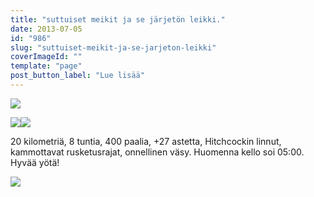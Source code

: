 ```yaml
---
title: "suttuiset meikit ja se järjetön leikki."
date: 2013-07-05
id: "986"
slug: "suttuiset-meikit-ja-se-jarjeton-leikki"
coverImageId: ""
template: "page"
post_button_label: "Lue lisää"
---
```


[![](/images/2013-07-05-317.png)](http://2.bp.blogspot.com/-wLIGhnL8bW0/UdciYptENqI/AAAAAAAAGLw/HcQv6LJ6O48/s1600/2013-07-05-317.png)

[![](/images/2013-07-05-327.png)](http://3.bp.blogspot.com/-lRNf0WOG1PU/UdciY4U25iI/AAAAAAAAGMA/akUhEVg3Eog/s1600/2013-07-05-327.png)[![](/images/2013-07-05-329.png)](http://2.bp.blogspot.com/-LUFG99goULo/UdciYxKdm8I/AAAAAAAAGME/GV74iTNJ6d4/s1600/2013-07-05-329.png)

20 kilometriä, 8 tuntia, 400 paalia, +27 astetta, Hitchcockin linnut, kammottavat rusketusrajat, onnellinen väsy. Huomenna kello soi 05:00. Hyvää yötä!

[![](/images/ak.png)](http://3.bp.blogspot.com/-lsX8inAPQ_k/UdciZB_74fI/AAAAAAAAGL0/SrE00kH7d2U/s1600/ak.png)
